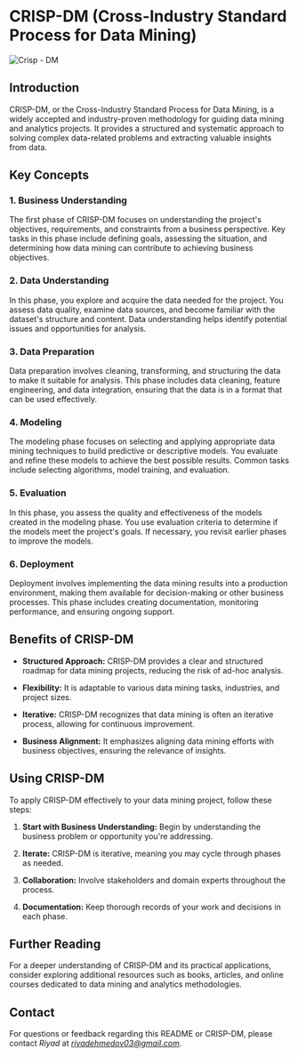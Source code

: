 # CRISP-DM (Cross-Industry Standard Process for Data Mining)

![Crisp - DM](https://upload.wikimedia.org/wikipedia/commons/thumb/b/b9/CRISP-DM_Process_Diagram.png/319px-CRISP-DM_Process_Diagram.png)

## Introduction
CRISP-DM, or the Cross-Industry Standard Process for Data Mining, is a widely accepted and industry-proven methodology for guiding data mining and analytics projects. It provides a structured and systematic approach to solving complex data-related problems and extracting valuable insights from data.

## Key Concepts

### 1. Business Understanding
The first phase of CRISP-DM focuses on understanding the project's objectives, requirements, and constraints from a business perspective. Key tasks in this phase include defining goals, assessing the situation, and determining how data mining can contribute to achieving business objectives.

### 2. Data Understanding
In this phase, you explore and acquire the data needed for the project. You assess data quality, examine data sources, and become familiar with the dataset's structure and content. Data understanding helps identify potential issues and opportunities for analysis.

### 3. Data Preparation
Data preparation involves cleaning, transforming, and structuring the data to make it suitable for analysis. This phase includes data cleaning, feature engineering, and data integration, ensuring that the data is in a format that can be used effectively.

### 4. Modeling
The modeling phase focuses on selecting and applying appropriate data mining techniques to build predictive or descriptive models. You evaluate and refine these models to achieve the best possible results. Common tasks include selecting algorithms, model training, and evaluation.

### 5. Evaluation
In this phase, you assess the quality and effectiveness of the models created in the modeling phase. You use evaluation criteria to determine if the models meet the project's goals. If necessary, you revisit earlier phases to improve the models.

### 6. Deployment
Deployment involves implementing the data mining results into a production environment, making them available for decision-making or other business processes. This phase includes creating documentation, monitoring performance, and ensuring ongoing support.

## Benefits of CRISP-DM
- **Structured Approach:** CRISP-DM provides a clear and structured roadmap for data mining projects, reducing the risk of ad-hoc analysis.

- **Flexibility:** It is adaptable to various data mining tasks, industries, and project sizes.

- **Iterative:** CRISP-DM recognizes that data mining is often an iterative process, allowing for continuous improvement.

- **Business Alignment:** It emphasizes aligning data mining efforts with business objectives, ensuring the relevance of insights.

## Using CRISP-DM
To apply CRISP-DM effectively to your data mining project, follow these steps:

1. **Start with Business Understanding:** Begin by understanding the business problem or opportunity you're addressing.

2. **Iterate:** CRISP-DM is iterative, meaning you may cycle through phases as needed.

3. **Collaboration:** Involve stakeholders and domain experts throughout the process.

4. **Documentation:** Keep thorough records of your work and decisions in each phase.

## Further Reading
For a deeper understanding of CRISP-DM and its practical applications, consider exploring additional resources such as books, articles, and online courses dedicated to data mining and analytics methodologies.

## Contact

For questions or feedback regarding this README or CRISP-DM, please contact *Riyad* at *riyadehmedov03@gmail.com*.
